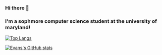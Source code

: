 ### Hi there 👋
### I'm a sophmore computer science student at the university of maryland!

[![Top Langs](https://github-readme-stats.vercel.app/api/top-langs/?username=evanmasiello)](https://github.com/anuraghazra/github-readme-stats)

[![Evans's GitHub stats](https://github-readme-stats.vercel.app/api?username=evanmasiello)](https://github.com/anuraghazra/github-readme-stats)
<!--
**evanmasiello/evanmasiello** is a ✨ _special_ ✨ repository because its `README.md` (this file) appears on your GitHub profile.

Here are some ideas to get you started:

- 🔭 I’m currently working on ...
- 🌱 I’m currently learning ...
- 👯 I’m looking to collaborate on ...
- 🤔 I’m looking for help with ...
- 💬 Ask me about ...
- 📫 How to reach me: ...
- 😄 Pronouns: ...
- ⚡ Fun fact: ...
-->
